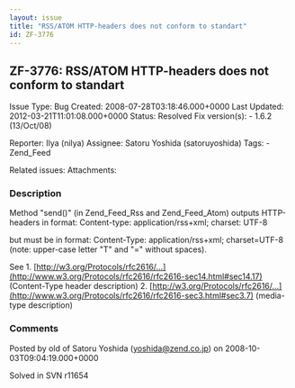 ```yaml
---
layout: issue
title: "RSS/ATOM HTTP-headers does not conform to standart"
id: ZF-3776
---
```


ZF-3776: RSS/ATOM HTTP-headers does not conform to standart
-----------------------------------------------------------

 Issue Type: Bug Created: 2008-07-28T03:18:46.000+0000 Last Updated: 2012-03-21T11:01:08.000+0000 Status: Resolved Fix version(s): - 1.6.2 (13/Oct/08)
 
 Reporter:  Ilya (nilya)  Assignee:  Satoru Yoshida (satoruyoshida)  Tags: - Zend\_Feed
 
 Related issues: 
 Attachments: 
### Description

Method "send()" (in Zend\_Feed\_Rss and Zend\_Feed\_Atom) outputs HTTP-headers in format: Content-type: application/rss+xml; charset: UTF-8

but must be in format: Content-Type: application/rss+xml; charset=UTF-8 (note: upper-case letter "T" and "=" without spaces).

See 1. [http://w3.org/Protocols/rfc2616/…](http://www.w3.org/Protocols/rfc2616/rfc2616-sec14.html#sec14.17) (Content-Type header description) 2. [http://w3.org/Protocols/rfc2616/…](http://www.w3.org/Protocols/rfc2616/rfc2616-sec3.html#sec3.7) (media-type description)

 

 

### Comments

Posted by old of Satoru Yoshida (yoshida@zend.co.jp) on 2008-10-03T09:04:19.000+0000

Solved in SVN r11654

 

 